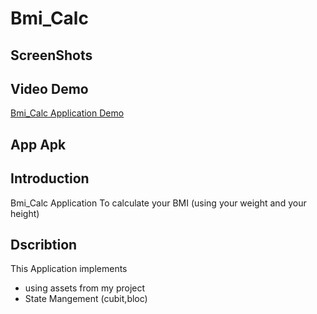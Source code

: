 # Bmi_Calc

## ScreenShots

## Video Demo
[Bmi_Calc Application Demo]()

## App Apk

## Introduction
Bmi_Calc Application To calculate your BMI (using your weight and your height)

## Dscribtion
This Application implements
* using assets from my project
* State Mangement (cubit,bloc)


